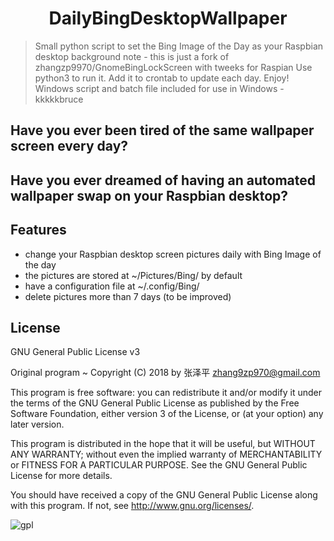 <h1 align="center">
  DailyBingDesktopWallpaper
</h1>

> Small python script to set the Bing Image of the Day as your Raspbian desktop background 
> note - this is just a fork of zhangzp9970/GnomeBingLockScreen with tweeks for Raspian
> Use python3 to run it. Add it to crontab to update each day. Enjoy!
> Windows script and batch file included for use in Windows - kkkkkbruce

## Have you ever been tired of the same wallpaper screen every day?
## Have you ever dreamed of having an automated wallpaper swap on your Raspbian desktop?

## Features
* change your Raspbian desktop screen pictures daily with Bing Image of the day
* the pictures are stored at ~/Pictures/Bing/ by default
* have a configuration file at ~/.config/Bing/
* delete pictures more than 7 days (to be improved)

## License
GNU General Public License v3

Original program ~ Copyright (C) 2018 by 张泽平 <zhang9zp970@gmail.com>

This program is free software: you can redistribute it and/or modify it under the terms of the GNU General Public License as published by the Free Software Foundation, either version 3 of the License, or (at your option) any later version.

This program is distributed in the hope that it will be useful, but WITHOUT ANY WARRANTY; without even the implied warranty of MERCHANTABILITY or FITNESS FOR A PARTICULAR PURPOSE. See the GNU General Public License for more details.

You should have received a copy of the GNU General Public License along with this program. If not, see http://www.gnu.org/licenses/.

![gpl](/img/GPLv3_Logo.png)
